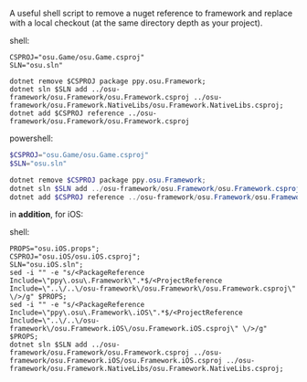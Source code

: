 A useful shell script to remove a nuget reference to framework and replace with a local checkout (at the same directory depth as your project).

shell:
```shell
CSPROJ="osu.Game/osu.Game.csproj"
SLN="osu.sln"

dotnet remove $CSPROJ package ppy.osu.Framework;
dotnet sln $SLN add ../osu-framework/osu.Framework/osu.Framework.csproj ../osu-framework/osu.Framework.NativeLibs/osu.Framework.NativeLibs.csproj;
dotnet add $CSPROJ reference ../osu-framework/osu.Framework/osu.Framework.csproj
```

powershell:
```powershell
$CSPROJ="osu.Game/osu.Game.csproj"
$SLN="osu.sln"

dotnet remove $CSPROJ package ppy.osu.Framework;
dotnet sln $SLN add ../osu-framework/osu.Framework/osu.Framework.csproj ../osu-framework/osu.Framework.NativeLibs/osu.Framework.NativeLibs.csproj;
dotnet add $CSPROJ reference ../osu-framework/osu.Framework/osu.Framework.csproj
```

in **addition**, for iOS:

shell:
```shell
PROPS="osu.iOS.props";
CSPROJ="osu.iOS/osu.iOS.csproj";
SLN="osu.iOS.sln";
sed -i "" -e "s/<PackageReference Include=\"ppy\.osu\.Framework\".*$/<ProjectReference Include=\"..\/..\/osu-framework\/osu.Framework\/osu.Framework.csproj\" \/>/g" $PROPS;
sed -i "" -e "s/<PackageReference Include=\"ppy\.osu\.Framework\.iOS\".*$/<ProjectReference Include=\"..\/..\/osu-framework\/osu.Framework.iOS\/osu.Framework.iOS.csproj\" \/>/g" $PROPS;
dotnet sln $SLN add ../osu-framework/osu.Framework/osu.Framework.csproj ../osu-framework/osu.Framework.iOS/osu.Framework.iOS.csproj ../osu-framework/osu.Framework.NativeLibs/osu.Framework.NativeLibs.csproj;
```